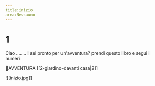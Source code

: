 ```yaml
---
title:inizio
area:Nessauno
---
```

# 1
Ciao ........ !
sei pronto per un'avventura?
prendi questo libro e segui i numeri

👣AVVENTURA [[2-giardino-davanti casa|2]]

![[inizio.jpg]]